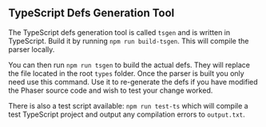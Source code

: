 ## TypeScript Defs Generation Tool

The TypeScript defs generation tool is called `tsgen` and is written in TypeScript. Build it by running `npm run build-tsgen`. This will compile the parser locally.

You can then run `npm run tsgen` to build the actual defs. They will replace the file located in the root `types` folder. Once the parser is built you only need use this command. Use it to re-generate the defs if you have modified the Phaser source code and wish to test your change worked.

There is also a test script available: `npm run test-ts` which will compile a test TypeScript project and output any compilation errors to `output.txt`.
